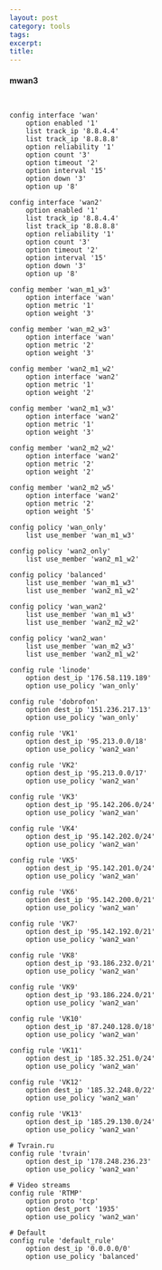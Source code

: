 ```yaml
---
layout: post
category: tools
tags: 
excerpt: 
title: 
---
```


#### mwan3

<pre><code>

config interface 'wan'
	option enabled '1'
	list track_ip '8.8.4.4'
	list track_ip '8.8.8.8'
	option reliability '1'
	option count '3'
	option timeout '2'
	option interval '15'
	option down '3'
	option up '8'

config interface 'wan2'
	option enabled '1'
	list track_ip '8.8.4.4'
	list track_ip '8.8.8.8'
	option reliability '1'
	option count '3'
	option timeout '2'
	option interval '15'
	option down '3'
	option up '8'

config member 'wan_m1_w3'
	option interface 'wan'
	option metric '1'
	option weight '3'

config member 'wan_m2_w3'
	option interface 'wan'
	option metric '2'
	option weight '3'

config member 'wan2_m1_w2'
	option interface 'wan2'
	option metric '1'
	option weight '2'

config member 'wan2_m1_w3'
	option interface 'wan2'
	option metric '1'
	option weight '3'

config member 'wan2_m2_w2'
	option interface 'wan2'
	option metric '2'
	option weight '2'

config member 'wan2_m2_w5'
	option interface 'wan2'
	option metric '2'
	option weight '5'

config policy 'wan_only'
	list use_member 'wan_m1_w3'

config policy 'wan2_only'
	list use_member 'wan2_m1_w2'

config policy 'balanced'
	list use_member 'wan_m1_w3'
	list use_member 'wan2_m1_w2'

config policy 'wan_wan2'
	list use_member 'wan_m1_w3'
	list use_member 'wan2_m2_w2'

config policy 'wan2_wan'
	list use_member 'wan_m2_w3'
	list use_member 'wan2_m1_w2'

config rule 'linode'
	option dest_ip '176.58.119.189'
	option use_policy 'wan_only'

config rule 'dobrofon'
	option dest_ip '151.236.217.13'
	option use_policy 'wan_only'

config rule 'VK1'
	option dest_ip '95.213.0.0/18'
	option use_policy 'wan2_wan'

config rule 'VK2'
	option dest_ip '95.213.0.0/17'
	option use_policy 'wan2_wan'

config rule 'VK3'
	option dest_ip '95.142.206.0/24'
	option use_policy 'wan2_wan'

config rule 'VK4'
	option dest_ip '95.142.202.0/24'
	option use_policy 'wan2_wan'

config rule 'VK5'
	option dest_ip '95.142.201.0/24'
	option use_policy 'wan2_wan'

config rule 'VK6'
	option dest_ip '95.142.200.0/21'
	option use_policy 'wan2_wan'

config rule 'VK7'
	option dest_ip '95.142.192.0/21'
	option use_policy 'wan2_wan'

config rule 'VK8'
	option dest_ip '93.186.232.0/21'
	option use_policy 'wan2_wan'

config rule 'VK9'
	option dest_ip '93.186.224.0/21'
	option use_policy 'wan2_wan'

config rule 'VK10'
	option dest_ip '87.240.128.0/18'
	option use_policy 'wan2_wan'

config rule 'VK11'
	option dest_ip '185.32.251.0/24'
	option use_policy 'wan2_wan'

config rule 'VK12'
	option dest_ip '185.32.248.0/22'
	option use_policy 'wan2_wan'

config rule 'VK13'
	option dest_ip '185.29.130.0/24'
	option use_policy 'wan2_wan'

# Tvrain.ru
config rule 'tvrain'
	option dest_ip '178.248.236.23'
	option use_policy 'wan2_wan'

# Video streams
config rule 'RTMP'
	option proto 'tcp'
	option dest_port '1935'
	option use_policy 'wan2_wan'

# Default 
config rule 'default_rule'
	option dest_ip '0.0.0.0/0'
	option use_policy 'balanced'
</code></pre>
